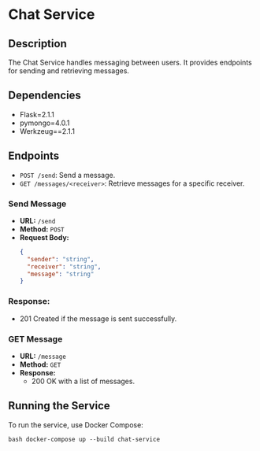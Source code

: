 # Chat Service

## Description
The Chat Service handles messaging between users. It provides endpoints for sending and retrieving messages.

## Dependencies
- Flask=2.1.1
- pymongo=4.0.1
- Werkzeug==2.1.1

## Endpoints
- `POST /send`: Send a message.
- `GET /messages/<receiver>`: Retrieve messages for a specific receiver.

### Send Message
- **URL:** `/send`
- **Method:** `POST`
- **Request Body:**
  ```json
  {
    "sender": "string",
    "receiver": "string",
    "message": "string"
  }

### Response:
 - 201 Created if the message is sent successfully.

### GET Message
- **URL:** `/message`
- **Method:** `GET`
- **Response:**
    - 200 OK with a list of messages.

## Running the Service

To run the service, use Docker Compose:

```bash docker-compose up --build chat-service ```
